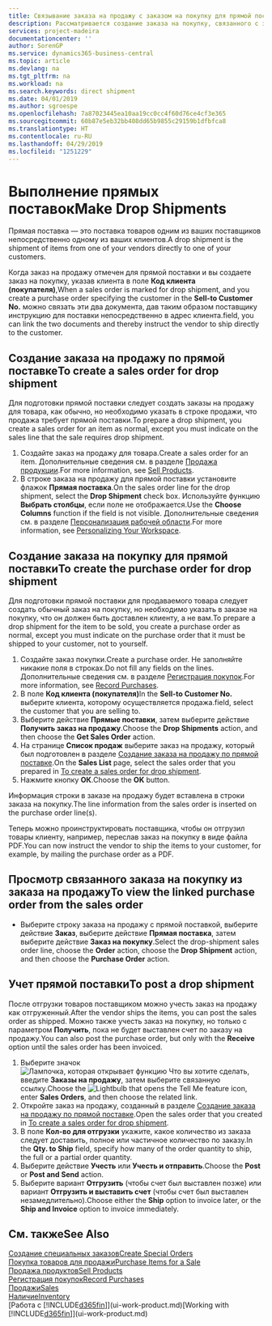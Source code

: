 ```yaml
---
title: Связывание заказа на продажу с заказом на покупку для прямой поставки | Документы Майкрософт
description: Рассматривается создание заказа на покупку, связанного с заказом на продажу, для обеспечения прямой поставки от поставщика клиенту.
services: project-madeira
documentationcenter: ''
author: SorenGP
ms.service: dynamics365-business-central
ms.topic: article
ms.devlang: na
ms.tgt_pltfrm: na
ms.workload: na
ms.search.keywords: direct shipment
ms.date: 04/01/2019
ms.author: sgroespe
ms.openlocfilehash: 7a87023445ea10aa19cc0cc4f60d76ce4cf3e365
ms.sourcegitcommit: 60b87e5eb32bb408dd65b9855c29159b1dfbfca8
ms.translationtype: HT
ms.contentlocale: ru-RU
ms.lasthandoff: 04/29/2019
ms.locfileid: "1251229"
---
```

# <a name="make-drop-shipments"></a><span data-ttu-id="edc9d-103">Выполнение прямых поставок</span><span class="sxs-lookup"><span data-stu-id="edc9d-103">Make Drop Shipments</span></span>
<span data-ttu-id="edc9d-104">Прямая поставка — это поставка товаров одним из ваших поставщиков непосредственно одному из ваших клиентов.</span><span class="sxs-lookup"><span data-stu-id="edc9d-104">A drop shipment is the shipment of items from one of your vendors directly to one of your customers.</span></span>

<span data-ttu-id="edc9d-105">Когда заказ на продажу отмечен для прямой поставки и вы создаете заказ на покупку, указав клиента в поле **Код клиента (покупателя)**,</span><span class="sxs-lookup"><span data-stu-id="edc9d-105">When a sales order is marked for drop shipment, and you create a purchase order specifying the customer in the **Sell-to Customer No.**</span></span> <span data-ttu-id="edc9d-106">можно связать эти два документа, дав таким образом поставщику инструкцию для поставки непосредственно в адрес клиента.</span><span class="sxs-lookup"><span data-stu-id="edc9d-106">field, you can link the two documents and thereby instruct the vendor to ship directly to the customer.</span></span>

## <a name="to-create-a-sales-order-for-drop-shipment"></a><span data-ttu-id="edc9d-107">Создание заказа на продажу по прямой поставке</span><span class="sxs-lookup"><span data-stu-id="edc9d-107">To create a sales order for drop shipment</span></span>
<span data-ttu-id="edc9d-108">Для подготовки прямой поставки следует создать заказы на продажу для товара, как обычно, но необходимо указать в строке продажи, что продажа требует прямой поставки.</span><span class="sxs-lookup"><span data-stu-id="edc9d-108">To prepare a drop shipment, you create a sales order for an item as normal, except you must indicate on the sales line that the sale requires drop shipment.</span></span>

1. <span data-ttu-id="edc9d-109">Создайте заказ на продажу для товара.</span><span class="sxs-lookup"><span data-stu-id="edc9d-109">Create a sales order for an item.</span></span> <span data-ttu-id="edc9d-110">Дополнительные сведения см. в разделе [Продажа продукции](sales-how-sell-products.md).</span><span class="sxs-lookup"><span data-stu-id="edc9d-110">For more information, see [Sell Products](sales-how-sell-products.md).</span></span>
2. <span data-ttu-id="edc9d-111">В строке заказа на продажу для прямой поставки установите флажок **Прямая поставка**.</span><span class="sxs-lookup"><span data-stu-id="edc9d-111">On the sales order line for the drop shipment, select the **Drop Shipment** check box.</span></span> <span data-ttu-id="edc9d-112">Используйте функцию **Выбрать столбцы**, если поле не отображается.</span><span class="sxs-lookup"><span data-stu-id="edc9d-112">Use the **Choose Columns** function if the field is not visible.</span></span> <span data-ttu-id="edc9d-113">Дополнительные сведения см. в разделе [Персонализация рабочей области](ui-personalization-user.md).</span><span class="sxs-lookup"><span data-stu-id="edc9d-113">For more information, see [Personalizing Your Workspace](ui-personalization-user.md).</span></span>

## <a name="to-create-the-purchase-order-for-drop-shipment"></a><span data-ttu-id="edc9d-114">Создание заказа на покупку для прямой поставки</span><span class="sxs-lookup"><span data-stu-id="edc9d-114">To create the purchase order for drop shipment</span></span>
<span data-ttu-id="edc9d-115">Для подготовки прямой поставки для продаваемого товара следует создать обычный заказ на покупку, но необходимо указать в заказе на покупку, что он должен быть доставлен клиенту, а не вам.</span><span class="sxs-lookup"><span data-stu-id="edc9d-115">To prepare a drop shipment for the item to be sold, you create a purchase order as normal, except you must indicate on the purchase order that it must be shipped to your customer, not to yourself.</span></span>

1. <span data-ttu-id="edc9d-116">Создайте заказ покупки.</span><span class="sxs-lookup"><span data-stu-id="edc9d-116">Create a purchase order.</span></span> <span data-ttu-id="edc9d-117">Не заполняйте никакие поля в строках.</span><span class="sxs-lookup"><span data-stu-id="edc9d-117">Do not fill any fields on the lines.</span></span> <span data-ttu-id="edc9d-118">Дополнительные сведения см. в разделе [Регистрация покупок](purchasing-how-record-purchases.md).</span><span class="sxs-lookup"><span data-stu-id="edc9d-118">For more information, see [Record Purchases](purchasing-how-record-purchases.md).</span></span>
2. <span data-ttu-id="edc9d-119">В поле **Код клиента (покупателя)**</span><span class="sxs-lookup"><span data-stu-id="edc9d-119">In the **Sell-to Customer No.**</span></span> <span data-ttu-id="edc9d-120">выберите клиента, которому осуществляется продажа.</span><span class="sxs-lookup"><span data-stu-id="edc9d-120">field, select the customer that you are selling to.</span></span>
3. <span data-ttu-id="edc9d-121">Выберите действие **Прямые поставки**, затем выберите действие **Получить заказ на продажу**.</span><span class="sxs-lookup"><span data-stu-id="edc9d-121">Choose the **Drop Shipments** action, and then choose the **Get Sales Order** action.</span></span>
4. <span data-ttu-id="edc9d-122">На странице **Список продаж** выберите заказ на продажу, который был подготовлен в разделе [Создание заказа на продажу по прямой поставке](sales-how-drop-shipment.md#to-create-a-sales-order-for-drop-shipment).</span><span class="sxs-lookup"><span data-stu-id="edc9d-122">On the **Sales List** page, select the sales order that you prepared in [To create a sales order for drop shipment](sales-how-drop-shipment.md#to-create-a-sales-order-for-drop-shipment).</span></span>
5. <span data-ttu-id="edc9d-123">Нажмите кнопку **ОК**.</span><span class="sxs-lookup"><span data-stu-id="edc9d-123">Choose the **OK** button.</span></span>

<span data-ttu-id="edc9d-124">Информация строки в заказе на продажу будет вставлена в строки заказа на покупку.</span><span class="sxs-lookup"><span data-stu-id="edc9d-124">The line information from the sales order is inserted on the purchase order line(s).</span></span>

<span data-ttu-id="edc9d-125">Теперь можно проинструктировать поставщика, чтобы он отгрузил товары клиенту, например, переслав заказ на покупку в виде файла PDF.</span><span class="sxs-lookup"><span data-stu-id="edc9d-125">You can now instruct the vendor to ship the items to your customer, for example, by mailing the purchase order as a PDF.</span></span>     

## <a name="to-view-the-linked-purchase-order-from-the-sales-order"></a><span data-ttu-id="edc9d-126">Просмотр связанного заказа на покупку из заказа на продажу</span><span class="sxs-lookup"><span data-stu-id="edc9d-126">To view the linked purchase order from the sales order</span></span>
* <span data-ttu-id="edc9d-127">Выберите строку заказа на продажу с прямой поставкой, выберите действие **Заказ**, выберите действие **Прямая поставка**, затем выберите действие **Заказ на покупку**.</span><span class="sxs-lookup"><span data-stu-id="edc9d-127">Select the drop-shipment sales order line, choose the **Order** action, choose the **Drop Shipment** action, and then choose the **Purchase Order** action.</span></span>

## <a name="to-post-a-drop-shipment"></a><span data-ttu-id="edc9d-128">Учет прямой поставки</span><span class="sxs-lookup"><span data-stu-id="edc9d-128">To post a drop shipment</span></span>
<span data-ttu-id="edc9d-129">После отгрузки товаров поставщиком можно учесть заказ на продажу как отгруженный.</span><span class="sxs-lookup"><span data-stu-id="edc9d-129">After the vendor ships the items, you can post the sales order as shipped.</span></span> <span data-ttu-id="edc9d-130">Можно также учесть заказ на покупку, но только с параметром **Получить**, пока не будет выставлен счет по заказу на продажу.</span><span class="sxs-lookup"><span data-stu-id="edc9d-130">You can also post the purchase order, but only with the **Receive** option until the sales order has been invoiced.</span></span>

1. <span data-ttu-id="edc9d-131">Выберите значок ![Лампочка, которая открывает функцию Что вы хотите сделать](media/ui-search/search_small.png "Что вы хотите сделать"), введите **Заказы на продажу**, затем выберите связанную ссылку.</span><span class="sxs-lookup"><span data-stu-id="edc9d-131">Choose the ![Lightbulb that opens the Tell Me feature](media/ui-search/search_small.png "Tell me what you want to do") icon, enter **Sales Orders**, and then choose the related link.</span></span>
2. <span data-ttu-id="edc9d-132">Откройте заказ на продажу, созданный в разделе [Создание заказа на продажу по прямой поставке]().</span><span class="sxs-lookup"><span data-stu-id="edc9d-132">Open the sales order that you created in [To create a sales order for drop shipment]().</span></span>
3. <span data-ttu-id="edc9d-133">В поле **Кол-во для отгрузки** укажите, какое количество из заказа следует доставить, полное или частичное количество по заказу.</span><span class="sxs-lookup"><span data-stu-id="edc9d-133">In the **Qty. to Ship** field, specify how many of the order quantity to ship, the full or a partial order quantity.</span></span>
4. <span data-ttu-id="edc9d-134">Выберите действие **Учесть** или **Учесть и отправить**.</span><span class="sxs-lookup"><span data-stu-id="edc9d-134">Choose the **Post** or **Post and Send** action.</span></span>
5. <span data-ttu-id="edc9d-135">Выберите вариант **Отгрузить** (чтобы счет был выставлен позже) или вариант **Отгрузить и выставить счет** (чтобы счет был выставлен незамедлительно).</span><span class="sxs-lookup"><span data-stu-id="edc9d-135">Choose either the **Ship** option to invoice later, or the **Ship and Invoice** option to invoice immediately.</span></span>

## <a name="see-also"></a><span data-ttu-id="edc9d-136">См. также</span><span class="sxs-lookup"><span data-stu-id="edc9d-136">See Also</span></span>
[<span data-ttu-id="edc9d-137">Создание специальных заказов</span><span class="sxs-lookup"><span data-stu-id="edc9d-137">Create Special Orders</span></span>](sales-how-to-create-special-orders.md)  
[<span data-ttu-id="edc9d-138">Покупка товаров для продажи</span><span class="sxs-lookup"><span data-stu-id="edc9d-138">Purchase Items for a Sale</span></span>](purchasing-how-purchase-products-sale.md)  
[<span data-ttu-id="edc9d-139">Продажа продуктов</span><span class="sxs-lookup"><span data-stu-id="edc9d-139">Sell Products</span></span>](sales-how-sell-products.md)  
[<span data-ttu-id="edc9d-140">Регистрация покупок</span><span class="sxs-lookup"><span data-stu-id="edc9d-140">Record Purchases</span></span>](purchasing-how-record-purchases.md)  
[<span data-ttu-id="edc9d-141">Продажи</span><span class="sxs-lookup"><span data-stu-id="edc9d-141">Sales</span></span>](sales-manage-sales.md)  
[<span data-ttu-id="edc9d-142">Наличие</span><span class="sxs-lookup"><span data-stu-id="edc9d-142">Inventory</span></span>](inventory-manage-inventory.md)  
<span data-ttu-id="edc9d-143">[Работа с [!INCLUDE[d365fin](includes/d365fin_md.md)]](ui-work-product.md)</span><span class="sxs-lookup"><span data-stu-id="edc9d-143">[Working with [!INCLUDE[d365fin](includes/d365fin_md.md)]](ui-work-product.md)</span></span>
